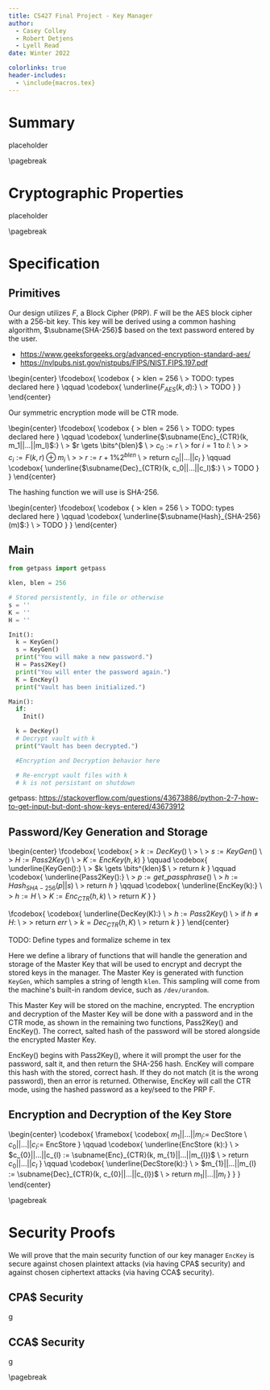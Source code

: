 ```yaml
---
title: CS427 Final Project - Key Manager
author:
  - Casey Colley
  - Robert Detjens
  - Lyell Read
date: Winter 2022

colorlinks: true
header-includes:
  - \include{macros.tex}
---
```


# Summary

placeholder

\pagebreak

# Cryptographic Properties

placeholder

\pagebreak

# Specification

## Primitives

Our design utilizes $F$, a Block Cipher (PRP). $F$ will be the AES block cipher with a 256-bit key. This key will be derived using a common hashing algorithm, $\subname{SHA-256}$ based on the text password entered by the user.

- https://www.geeksforgeeks.org/advanced-encryption-standard-aes/
- https://nvlpubs.nist.gov/nistpubs/FIPS/NIST.FIPS.197.pdf

\begin{center}
\fcodebox{
  \codebox {
    \> klen = 256 \\
    \> TODO: types declared here
  }
  \qquad
  \codebox{
    \underline{$F_{AES}(k, d)$:} \\
    \> TODO
  }
}
\end{center}

Our symmetric encryption mode will be CTR mode.

\begin{center}
\fcodebox{
  \codebox {
    \> blen = 256 \\
    \> TODO: types declared here
  }
  \qquad
  \codebox{
    \underline{$\subname{Enc}_{CTR}(k, m_1||...||m_l)$:} \\
    \> $r \gets \bits^{blen}$ \\
    \> $c_0 := r$ \\
    \> for $i = 1$ to $l$: \\
    \> \> $c_i := F(k, r) \oplus m_i$ \\
    \> \> $r := r + 1 \% 2^{blen}$ \\
    \> return $c_0 || ... || c_l$
  }
  \qquad
  \codebox{
    \underline{$\subname{Dec}_{CTR}(k, c_0||...||c_l)$:} \\
    \> TODO
  }
}
\end{center}

The hashing function we will use is SHA-256.

\begin{center}
\fcodebox{
  \codebox {
    \> klen = 256 \\
    \> TODO: types declared here
  }
  \qquad
  \codebox{
    \underline{$\subname{Hash}_{SHA-256}(m)$:} \\
    \> TODO
  }
}
\end{center}

## Main

```py
from getpass import getpass

klen, blen = 256

# Stored persistently, in file or otherwise
s = ''
K = ''
H = ''

Init():
  k = KeyGen()
  s = KeyGen()
  print("You will make a new password.")
  H = Pass2Key()
  print("You will enter the password again.")
  K = EncKey()
  print("Vault has been initialized.")

Main():
  if:
    Init()

  k = DecKey()
  # Decrypt vault with k
  print("Vault has been decrypted.")

  #Encryption and Decryption behavior here

  # Re-encrypt vault files with k
  # k is not persistant on shutdown

```

getpass: https://stackoverflow.com/questions/43673886/python-2-7-how-to-get-input-but-dont-show-keys-entered/43673912

## Password/Key Generation and Storage

\begin{center}
\fcodebox{
  \codebox{
    \> $k := DecKey()$ \\
    \> \\
    \> $s := KeyGen()$ \\
    \> $H := Pass2Key()$ \\
    \> $K := EncKey(h, k)$
  }
  \qquad
  \codebox{
    \underline{KeyGen():} \\
    \> $k \gets \bits^{klen}$ \\
    \> return $k$
  }
  \qquad
  \codebox{
    \underline{Pass2Key():} \\
    \> $p := get\_passphrase()$ \\
    \> $h := Hash_{SHA-256}(p||s)$ \\
    \> return $h$
  }
  \qquad
  \codebox{
    \underline{EncKey(k):} \\
    \> $h := H$ \\
    \> $K := Enc_{CTR}(h, k)$ \\
    \> return $K$
  }
}

\fcodebox{
  \codebox{
    \underline{DecKey(K):} \\
    \> $h := Pass2Key()$ \\
    \> if $h \neq H$: \\
    \> \> return $err$ \\
    \> $k = Dec_{CTR}(h, K)$ \\
    \> return $k$
  }
}
\end{center}

TODO: Define types and formalize scheme in tex

Here we define a library of functions that will handle the generation and storage of the Master Key that will be used to encrypt and decrypt the stored keys in the manager. The Master Key is generated with function `KeyGen`, which samples a string of length `klen`. This sampling will come from the machine's built-in random device, such as `/dev/urandom`.

This Master Key will be stored on the machine, encrypted. The encryption and decryption of the Master Key will be done with a password and in the CTR mode, as shown in the remaining two functions, Pass2Key() and EncKey(). The correct, salted hash of the password will be stored alongside the encrypted Master Key.

EncKey() begins with Pass2Key(), where it will prompt the user for the password, salt it, and then return the SHA-256 hash.  EncKey will compare this hash with the stored, correct hash. If they do not match (it is the wrong password), then an error is returned. Otherwise, EncKey will call the CTR mode, using the hashed password as a key/seed to the PRP F.

## Encryption and Decryption of the Key Store

\begin{center}
  \codebox{
    \framebox{
      \codebox{
        $m_{1}||...||m_{l} :=$ DecStore \\
        $c_{0}||...||c_{l} :=$ EncStore
      }
      \qquad
      \codebox{
        \underline{EncStore (k):} \\
        \> $c_{0}||...||c_{l} := \subname{Enc}_{CTR}(k, m_{1}||...||m_{l})$ \\
        \> return $c_{0}||...||c_{l}$
      }
      \qquad
      \codebox{
        \underline{DecStore(k):} \\
        \> $m_{1}||...||m_{l} := \subname{Dec}_{CTR}(k, c_{0}||...||c_{l})$ \\
        \> return $m_{1}||...||m_{l}$
      }
    }
  }
\end{center}

\pagebreak

# Security Proofs

We will prove that the main security function of our key manager `EncKey` is secure against chosen plaintext attacks (via having CPA$ security) and against chosen ciphertext attacks (via having CCA$ security).

## CPA$ Security

g

## CCA$ Security

g

\pagebreak
